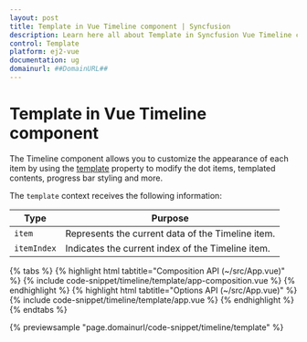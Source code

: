 ```yaml
---
layout: post
title: Template in Vue Timeline component | Syncfusion
description: Learn here all about Template in Syncfusion Vue Timeline component of Syncfusion Essential JS 2 and more.
control: Template 
platform: ej2-vue
documentation: ug
domainurl: ##DomainURL##
---
```


# Template in Vue Timeline component

The Timeline component allows you to customize the appearance of each item by using the [template](https://ej2.syncfusion.com/vue/documentation/api/timeline#template) property to modify the dot items, templated contents, progress bar styling and more.

The `template` context receives the following information:

| Type | Purpose |
| --- | --- |
| `item` | Represents the current data of the Timeline item. |
| `itemIndex` | Indicates the current index of the Timeline item. |

{% tabs %}
{% highlight html tabtitle="Composition API (~/src/App.vue)" %}
{% include code-snippet/timeline/template/app-composition.vue %}
{% endhighlight %}
{% highlight html tabtitle="Options API (~/src/App.vue)" %}
{% include code-snippet/timeline/template/app.vue %}
{% endhighlight %}
{% endtabs %}
        
{% previewsample "page.domainurl/code-snippet/timeline/template" %}